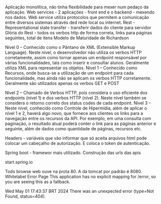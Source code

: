 Aplicação monolítica, não tinha flexibilidade para mexer num pedaço da aplicação.
Web services - 2 aplicações - front end e o backend - mexendo nos dados.
Web service utiliza protocolos que permitem a comunicação entre diversos sistemas através ded rede local ou internet.
Rest - Representational state transfer - transferir dados do cliente para servidor
Glória do Rest - todos os verbos http de forma correta, links para páginas seguintes, total de itens
Modelo de Maturidade de Richardson

Nível 0 – Conhecido como o Pântano de XML (Extensible Markup Language).
Neste nível, o desenvolvedor não utiliza os verbos HTTP corretamente, assim como
tornar apenas um endpoint responsável por várias funcionalidades, tais como inserir
e consultar alunos. Geralmente utiliza XML para representar os objetos.
Nível 1 – Conhecido como Recursos, onde busca-se a utilização de um
endpoint para cada funcionalidade, mas ainda não se aplicam os verbos HTTP
corretamente. Geralmente são utilizados apenas os verbos GET e POST

Nível 2 – Chamado de Verbos HTTP, pois considera o uso eficiente dos
endpoints (nível 1) e dos verbos HTTP (nível 2). Neste nível também se considera o
retorno correto dos status codes de cada endpoint.
Nível 3 – Neste nível, conhecido como Controle de Hipermídia, além de
aplicar o nível 1 e 2, haverá algo novo, que fornece aos clientes os links para a
navegação entre os recursos da API. Por exemplo, em uma consulta com paginação,
o resultado atual poderá conter o link para as páginas anterior e seguinte, além de
dados como quantidade de páginas, recursos etc.

Headers - variáveis que vão informar que só aceita arquivos html
pode colocar um cabeçalho de autorização. E coloca o token de autenticação.

Spring boot - framewor mais utilizado. Construção das urls das apis

start.spring.io

Todo browse web ouve na prota 80. A da tomcat por padrão é 8080.
Whitelabel Error Page
This application has no explicit mapping for /error, so you are seeing this as a fallback.

Wed May 01 17:43:37 BRT 2024
There was an unexpected error (type=Not Found, status=404).